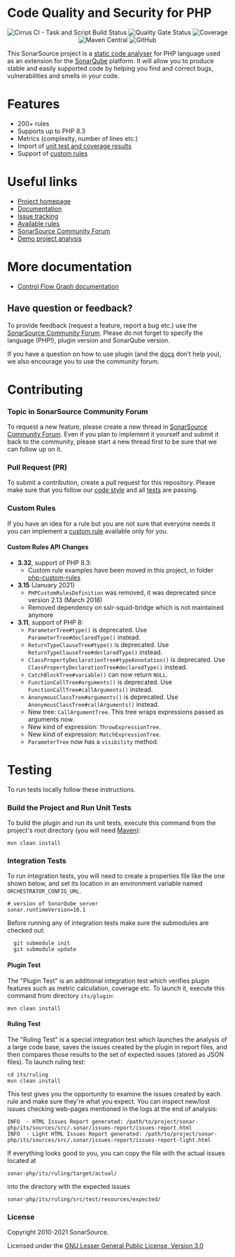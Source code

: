 # Code Quality and Security for PHP 

<p align="center">
  <img alt="Cirrus CI - Task and Script Build Status" src="https://img.shields.io/cirrus/github/SonarSource/sonar-php">
  <img alt="Quality Gate Status" src="https://next.sonarqube.com/sonarqube/api/project_badges/measure?project=org.sonarsource.php%3Aphp&metric=alert_status">
  <img alt="Coverage" src="https://next.sonarqube.com/sonarqube/api/project_badges/measure?project=org.sonarsource.php%3Aphp&metric=coverage">
  <img alt="Maven Central" src="https://img.shields.io/maven-central/v/org.sonarsource.php/sonar-php-plugin">
  <img alt="GitHub" src="https://img.shields.io/github/license/SonarSource/sonar-php">
</p>

This SonarSource project is a [static code analyser](https://en.wikipedia.org/wiki/Static_program_analysis) for PHP language used as an extension for the [SonarQube](https://www.sonarqube.org/) platform. It will allow you to produce stable and easily supported code by helping you find and correct bugs, vulnerabilities and smells in your code.


# Features
* 200+ rules
* Supports up to PHP 8.3
* Metrics (complexity, number of lines etc.)
* Import of [unit test and coverage results](https://docs.sonarqube.org/latest/analysis/coverage/)
* Support of [custom rules](https://docs.sonarqube.org/latest/analysis/languages/php/)

# Useful links

* [Project homepage](https://www.sonarsource.com/php/)
* [Documentation](https://docs.sonarqube.org/latest/analysis/languages/php/)
* [Issue tracking](https://jira.sonarsource.com/browse/SONARPHP)
* [Available rules](https://rules.sonarsource.com/php)
* [SonarSource Community Forum](https://community.sonarsource.com/)
* [Demo project analysis](https://sonarcloud.io/dashboard?id=monica)

# More documentation

* [Control Flow Graph documentation](doc/CFG.md)

Have question or feedback?
--------------------------

To provide feedback (request a feature, report a bug etc.) use the [SonarSource Community Forum](https://community.sonarsource.com/). Please do not forget to specify the language (PHP!), plugin version and SonarQube version.

If you have a question on how to use plugin (and the [docs](https://docs.sonarqube.org/latest/analysis/languages/php/) don't help you), we also encourage you to use the community forum.

# Contributing

### Topic in SonarSource Community Forum

To request a new feature, please create a new thread in [SonarSource Community Forum](https://community.sonarsource.com/). Even if you plan to implement it yourself and submit it back to the community, please start a new thread first to be sure that we can follow up on it.

### Pull Request (PR)
To submit a contribution, create a pull request for this repository. Please make sure that you follow our [code style](https://github.com/SonarSource/sonar-developer-toolset) and all [tests](#testing) are passing.

### Custom Rules
If you have an idea for a rule but you are not sure that everyone needs it you can implement a [custom rule](https://docs.sonarqube.org/latest/analysis/languages/php/) available only for you.

#### Custom Rules API Changes
- **3.32**, support of PHP 8.3:
    * Custom rule examples have been moved in this project, in folder [php-custom-rules](php-custom-rules)
- **3.15** (January 2021)
    * `PHPCustomRulesDefinition` was removed, it was deprecated since version 2.13 (March 2018)
    * Removed dependency on sslr-squid-bridge which is not maintained anymore
- **3.11**, support of PHP 8:
    * `ParameterTree#type()` is deprecated. Use `ParameterTree#declaredType()` instead.
    * `ReturnTypeClauseTree#type()` is deprecated. Use `ReturnTypeClauseTree#declaredType()` instead.
    * `ClassPropertyDeclarationTree#typeAnnotation()` is deprecated. Use `ClassPropertyDeclarationTree#declaredType()` instead.
    * `CatchBlockTree#variable()` can now return `NULL`.
    * `FunctionCallTree#arguments()` is deprecated. Use `FunctionCallTree#callArguments()` instead.
    * `AnonymousClassTree#arguments()` is deprecated. Use `AnonymousClassTree#callArguments()` instead.
    * New tree: `CallArgumentTree`. This tree wraps expressions passed as arguments now.   
    * New kind of expression: `ThrowExpressionTree`.
    * New kind of expression: `MatchExpressionTree`.
    * `ParameterTree` now has a `visibility` method.
    

# <a name="testing"></a>Testing
To run tests locally follow these instructions.

### Build the Project and Run Unit Tests
To build the plugin and run its unit tests, execute this command from the project's root directory (you will need [Maven](https://maven.apache.org/)):
```shell
mvn clean install
```

### Integration Tests
To run integration tests, you will need to create a properties file like the one shown below, and set its location in an environment variable named `ORCHESTRATOR_CONFIG_URL`.
```properties
# version of SonarQube server
sonar.runtimeVersion=10.1
```
Before running any of integration tests make sure the submodules are checked out:
```shell
  git submodule init
  git submodule update
```
#### Plugin Test
The "Plugin Test" is an additional integration test which verifies plugin features such as metric calculation, coverage etc. To launch it, execute this command from directory `its/plugin`:
```shell
mvn clean install
```

#### Ruling Test
The "Ruling Test" is a special integration test which launches the analysis of a large code base, saves the issues created by the plugin in report files, and then compares those results to the set of expected issues (stored as JSON files). To launch ruling test:
```shell
cd its/ruling
mvn clean install
```

This test gives you the opportunity to examine the issues created by each rule and make sure they're what you expect. You can inspect new/lost issues checking web-pages mentioned in the logs at the end of analysis:
```
INFO  - HTML Issues Report generated: /path/to/project/sonar-php/its/sources/src/.sonar/issues-report/issues-report.html
INFO  - Light HTML Issues Report generated: /path/to/project/sonar-php/its/sources/src/.sonar/issues-report/issues-report-light.html
```
If everything looks good to you, you can copy the file with the actual issues located at
```
sonar-php/its/ruling/target/actual/
```
into the directory with the expected issues
```
sonar-php/its/ruling/src/test/resources/expected/
```

### License

Copyright 2010-2021 SonarSource.

Licensed under the [GNU Lesser General Public License, Version 3.0](https://www.gnu.org/licenses/lgpl.txt)
